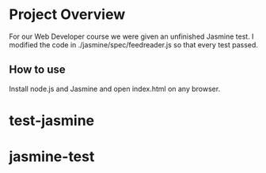 # Project Overview

For our Web Developer course we were given an unfinished Jasmine test. I modified the code in  ./jasmine/spec/feedreader.js so that every test passed.


## How to use

Install node.js and Jasmine and open index.html on any browser.
# test-jasmine
# jasmine-test
